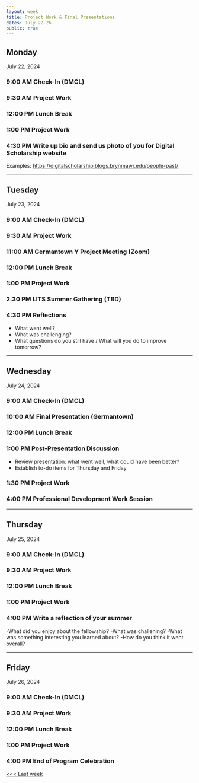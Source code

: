 ```yaml
---
layout: week
title: Project Work & Final Presentations
dates: July 22-26
public: true
---
```


## Monday
July 22, 2024

### 9:00 AM Check-In (DMCL)

### 9:30 AM Project Work

### 12:00 PM Lunch Break

### 1:00 PM Project Work

### 4:30 PM Write up bio and send us photo of you for Digital Scholarship website
Examples: https://digitalscholarship.blogs.brynmawr.edu/people-past/

---

## Tuesday
July 23, 2024

### 9:00 AM Check-In (DMCL)

### 9:30 AM Project Work

### 11:00 AM Germantown Y Project Meeting (Zoom)

### 12:00 PM Lunch Break

### 1:00 PM Project Work

### 2:30 PM LITS Summer Gathering (TBD)

### 4:30 PM Reflections
- What went well?
- What was challenging?
- What questions do you still have / What will you do to improve tomorrow?

---

## Wednesday
July 24, 2024

### 9:00 AM Check-In (DMCL)

### 10:00 AM Final Presentation (Germantown)

### 12:00 PM Lunch Break

### 1:00 PM Post-Presentation Discussion
- Review presentation: what went well, what could have been better?
- Establish to-do items for Thursday and Friday

### 1:30 PM Project Work

### 4:00 PM Professional Development Work Session

---

## Thursday
July 25, 2024

### 9:00 AM Check-In (DMCL)

### 9:30 AM Project Work

### 12:00 PM Lunch Break

### 1:00 PM Project Work

### 4:00 PM Write a reflection of your summer

-What did you enjoy about the fellowship?
-What was challening?
-What was something interesting you learned about?
-How do you think it went overall?

---

## Friday
July 26, 2024

### 9:00 AM Check-In (DMCL)

### 9:30 AM Project Work

### 12:00 PM Lunch Break

### 1:00 PM Project Work

### 4:00 PM End of Program Celebration

[<<< Last week](07-testing.md)
